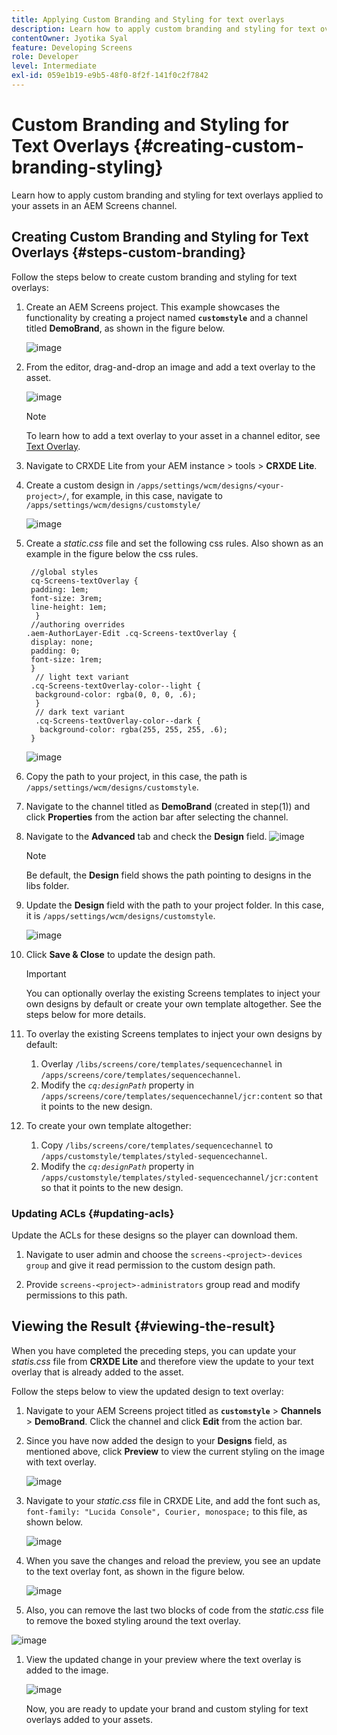 ```yaml
---
title: Applying Custom Branding and Styling for text overlays
description: Learn how to apply custom branding and styling for text overlays applied to assets in an AEM Screens channel.
contentOwner: Jyotika Syal
feature: Developing Screens
role: Developer
level: Intermediate
exl-id: 059e1b19-e9b5-48f0-8f2f-141f0c2f7842
---
```

# Custom Branding and Styling for Text Overlays {#creating-custom-branding-styling}

Learn how to apply custom branding and styling for text overlays applied to your assets in an AEM Screens channel.

## Creating Custom Branding and Styling for Text Overlays {#steps-custom-branding}

Follow the steps below to create custom branding and styling for text overlays:

1. Create an AEM Screens project. This example showcases the functionality by creating a project named **`customstyle`** and a channel titled **DemoBrand**, as shown in the figure below.

    ![image](/help/user-guide/assets/custom-brand/custom-brand1.png)

1. From the editor, drag-and-drop an image and add a text overlay to the asset.

   ![image](/help/user-guide/assets/custom-brand/custom-brand2.png)  

   >[!NOTE]
   >To learn how to add a text overlay to your asset in a channel editor, see [Text Overlay](/help/user-guide/text-overlay.md).
   
1. Navigate to CRXDE Lite from your AEM instance > tools > **CRXDE Lite**.

1. Create a custom design in `/apps/settings/wcm/designs/<your-project>/`, for example, in this case, navigate to `/apps/settings/wcm/designs/customstyle/`

   ![image](/help/user-guide/assets/custom-brand/custom-brand3.png)

1. Create a *static.css* file and set the following css rules. Also shown as an example in the figure below the css rules.

    ```shell
     //global styles
     cq-Screens-textOverlay {
     padding: 1em;
     font-size: 3rem;
     line-height: 1em;
      }
     //authoring overrides
    .aem-AuthorLayer-Edit .cq-Screens-textOverlay {
     display: none;
     padding: 0;
     font-size: 1rem;
     }
      // light text variant
     .cq-Screens-textOverlay-color--light {
      background-color: rgba(0, 0, 0, .6);
      }
      // dark text variant
      .cq-Screens-textOverlay-color--dark {
       background-color: rgba(255, 255, 255, .6);
     }
    ```

   ![image](/help/user-guide/assets/custom-brand/custom-brand4.png)

1. Copy the path to your project, in this case, the path is `/apps/settings/wcm/designs/customstyle`.

1. Navigate to the channel titled as **DemoBrand** (created in step(1)) and click **Properties** from the action bar after selecting the channel.

1. Navigate to the **Advanced** tab and check the **Design** field.
   ![image](/help/user-guide/assets/custom-brand/custom-brand5.png)

   >[!NOTE]
   >Be default, the **Design** field shows the path pointing to designs in the libs folder.

1. Update the **Design** field with the path to your project folder. In this case, it is `/apps/settings/wcm/designs/customstyle`.

   ![image](/help/user-guide/assets/custom-brand/custom-brand6.png)

1. Click **Save & Close** to update the design path.

   >[!IMPORTANT]
   >You can optionally overlay the existing Screens templates to inject your own designs by default or create your own template altogether. See the steps below for more details.

1. To overlay the existing Screens templates to inject your own designs by default: 

    1. Overlay `/libs/screens/core/templates/sequencechannel` in `/apps/screens/core/templates/sequencechannel`.
    1. Modify the *`cq:designPath`* property in `/apps/screens/core/templates/sequencechannel/jcr:content` so that it points to the new design.

1. To create your own template altogether:
     1. Copy `/libs/screens/core/templates/sequencechannel` to `/apps/customstyle/templates/styled-sequencechannel`.
     1. Modify the *`cq:designPath`* property in `/apps/customstyle/templates/styled-sequencechannel/jcr:content` so that it points to the new design.
 

### Updating ACLs {#updating-acls}

Update the ACLs for these designs so the player can download them.

1. Navigate to user admin and choose the `screens-<project>-devices group` and give it read permission to the custom design path.

1. Provide `screens-<project>-administrators` group read and modify permissions to this path.

## Viewing the Result {#viewing-the-result}

When you have completed the preceding steps, you can update your *statis.css* file from **CRXDE Lite** and therefore view the update to your text overlay that is already added to the asset.

Follow the steps below to view the updated design to text overlay:

1. Navigate to your AEM Screens project titled as **`customstyle`** > **Channels** > **DemoBrand**. Click the channel and click **Edit** from the action bar.

1. Since you have now added the design to your **Designs** field, as mentioned above, click **Preview** to view the current styling on the image with text overlay.

   ![image](/help/user-guide/assets/custom-brand/custom-brand7.png)

1. Navigate to your *static.css* file in CRXDE Lite, and add the font such as, `font-family: "Lucida Console", Courier, monospace;` to this file, as shown below.

   ![image](/help/user-guide/assets/custom-brand/custom-brand8.png)

1. When you save the changes and reload the preview, you see an update to the text overlay font, as shown in the figure below.

   ![image](/help/user-guide/assets/custom-brand/custom-brand9.png)

1. Also, you can remove the last two blocks of code from the *static.css* file to remove the boxed styling around the text overlay.

  ![image](/help/user-guide/assets/custom-brand/custom-brand10.png)

1. View the updated change in your preview where the text overlay is added to the image.

   ![image](/help/user-guide/assets/custom-brand/custom-brand11.png)

   Now, you are ready to update your brand and custom styling for text overlays added to your assets.
